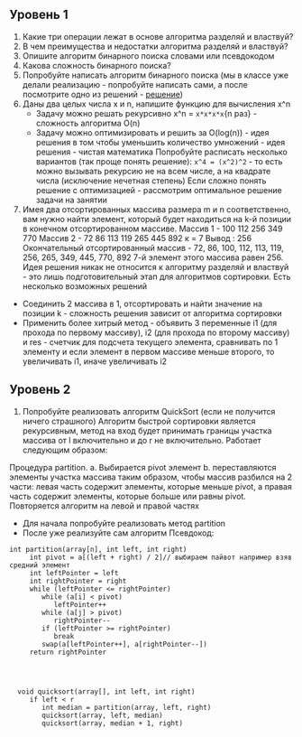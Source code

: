 ## Уровень 1
1. Какие три операции лежат в основе алгоритма разделяй и властвуй?
2. В чем преимущества и недостатки алгоритма разделяй и властвуй?
3. Опишите алгоритм бинарного поиска словами или псевдокодом
4. Какова сложность бинарного поиска?
5. Попробуйте написать алгоритм бинарного поиска (мы в классе уже делали реализацию - попробуйте написать сами, а после посмотрите одно из решений - [решение](../lesson4/BinarySearch.java))
6. Даны два целых числа x и n, напишите функцию для вычисления x^n
   - Задачу можно решать рекурсивно x^n = `x*x*x*x`{n раз} - сложность алгоритма O(n)
   - Задачу можно оптимизировать и решить за O(log(n)) - идея решения в том чтобы уменьшить количество умножений - идея решения - чистая математика 
   Попробуйте расписать несколько вариантов (так проще понять решение):
     `x^4 = (x^2)^2` - то есть можно вызывать рекурсию не на всем числе, а на квадрате числа (исключение нечетная степень)
   Если сложно понять решение с оптимизацией - рассмотрим оптимальное решение задачи на занятии
7.  Имея два отсортированных массива размера m и n соответственно, вам нужно найти элемент, который будет находиться на k-й позиции в конечном отсортированном массиве.
    Массив 1 - 100 112 256 349 770
    Массив 2 - 72 86 113 119 265 445 892
    к = 7
    Вывод : 256
    Окончательный отсортированный массив -
    72, 86, 100, 112, 113, 119, 256, 265, 349, 445, 770, 892
    7-й элемент этого массива равен 256.
Идея решения никак не относится к алгоритму разделяй и властвуй - это лишь подготовительный этап для алгоритмов сортировки. Есть несколько возможных решений 
- Соединить 2 массива в 1, отсортировать и найти значение на позиции k - сложность решения зависит от алгоритма сортировки
- Применить более хитрый метод - объявить 3 переменные i1 (для прохода по первому массиву), i2 (для прохода по второму массиву) и res - счетчик для подсчета текущего элемента, 
 сравнивать по 1 элементу и если элемент в первом массиве меньше второго, то увеличивать i1, иначе увеличивать i2
## Уровень 2
1. Попробуйте реализовать алгоритм QuickSort (если не получится ничего страшного)
   Алгоритм быстрой сортировки является рекурсивным, метод на вход будет принимать границы участка массива от l включительно и до r не включительно. Работает следующим образом:

Процедура partition.
   a. Выбирается pivot элемент
   b. переставляются элементы участка массива таким образом, чтобы массив разбился на 2 части: левая часть
   содержит элементы, которые меньше pivot, а правая часть содержит элементы, которые больше или равны pivot.
Повторяется алгоритм на левой и правой частях

   - Для начала попробуйте реализовать метод partition
   - После уже реализуйте сам алгоритм
Псевдокод: 
```agsl
int partition(array[n], int left, int right)
     int pivot = a[(left + right) / 2]// выбираем пайвот например взяв средний элемент
     int leftPointer = left
     int rightPointer = right
     while (leftPointer <= rightPointer) 
        while (a[i] < pivot)
           leftPointer++
        while (a[j] > pivot)
           rightPointer--
        if (leftPointer >= rightPointer) 
           break
        swap(a[leftPointer++], a[rightPointer--])
     return rightPointer
     
 ```

```
  
  
  void quicksort(array[], int left, int right)
     if left < r
        int median = partition(array, left, right)
        quicksort(array, left, median)
        quicksort(array, median + 1, right)
```
